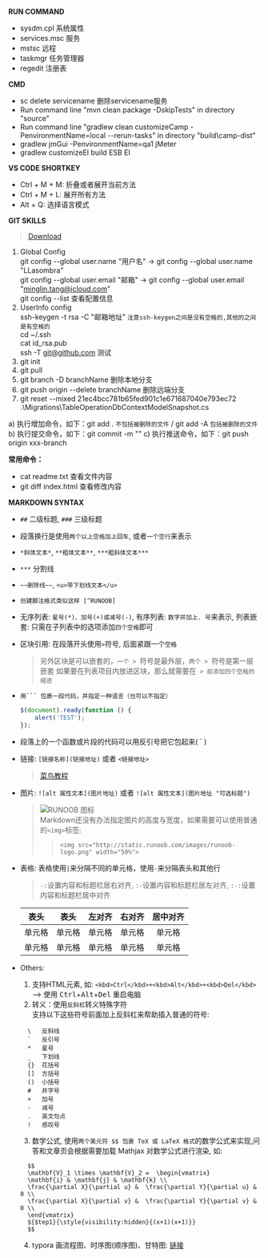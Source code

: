 **RUN COMMAND**
  - sysdm.cpl 系统属性
  - services.msc 服务
  - mstsc 远程
  - taskmgr 任务管理器
  - regedit 注册表

**CMD**
  - sc delete servicename 删除servicename服务
  - Run command line "mvn clean package -DskipTests" in directory "source"
  - Run command line "gradlew clean customizeCamp -PenvironmentName=local --rerun-tasks" in directory "build\camp-dist"
  - gradlew jmGui -PenvironmentName=qa1    jMeter
  - gradlew customizeEI     build ESB EI

**VS CODE SHORTKEY**
  - Ctrl + M + M: 折叠或者展开当前方法
  - Ctrl + M + L:  展开所有方法
  - Alt + Q: 选择语言模式

**GIT SKILLS**  
> [Download](https://npm.taobao.org/mirrors/git-for-windows/)
1. Global Config  
git config --global user.name "用户名"  -> git config --global user.name "LLasombra"  
git config --global user.email "邮箱"   -> git config --global user.email "minglin.tang@icloud.com"  
git config --list 查看配置信息
2. UserInfo config  
ssh-keygen -t rsa -C "邮箱地址" `注意ssh-keygen之间是没有空格的,其他的之间是有空格的`  
cd ~/.ssh  
cat id_rsa.pub  
ssh -T git@github.com  测试  
3. git init
4. git pull
5. git branch -D branchName 删除本地分支
6. git push origin --delete branchName 删除远端分支
7. git reset --mixed 21ec4bcc781b65fed901c1e671687040e793ec72 .\Migrations\TableOperationDbContextModelSnapshot.cs

a) 执行增加命令，如下：git add . `不包括被删除的文件` / git add -A `包括被删除的文件`  
b) 执行提交命令，如下：git commit -m ""
c) 执行推送命令，如下：git push origin xxx-branch

**常用命令：**  
  - cat readme.txt 查看文件内容
  - git diff index.html 查看修改内容

**MARKDOWN SYNTAX**
  - `##` 二级标题, `###` 三级标题
  - 段落换行是使用`两个以上空格加上回车`, 或者`一个空行`来表示
  - `*斜体文本*`, `**粗体文本**`, `***粗斜体文本***`
  - `***` 分割线
  - `~~删除线~~`, `<u>带下划线文本</u>`
  - `创建脚注格式类似这样 [^RUNOOB]`
  - 无序列表: `星号(*)、加号(+)或减号(-)`, 有序列表: `数字并加上. 号`来表示, 列表嵌套: 只需在子列表中的选项添加`四个空格`即可
  - 区块引用: 在段落开头使用` > `符号, 后面紧跟一个`空格`
      > 另外区块是可以嵌套的，`一个 > `符号是最外层，`两个 > `符号是第一层嵌套
      > 如果要在列表项目内放进区块，那么就需要在` > 前添加四个空格的缩进`
  - `用``` 包裹一段代码，并指定一种语言（也可以不指定）`
    ```javascript
    $(document).ready(function () {
        alert('TEST');
    });
    ```  
  - 段落上的一个函数或片段的代码可以用反引号把它包起来( ` )
  - 链接: `[链接名称](链接地址)` 或者 `<链接地址>`
      > [菜鸟教程](https://www.runoob.com)
  - 图片: `![alt 属性文本](图片地址)` 或者 `![alt 属性文本](图片地址 "可选标题")`
      > ![RUNOOB 图标](http://static.runoob.com/images/runoob-logo.png)  
      > Markdown还没有办法指定图片的高度与宽度，如果需要可以使用普通的`<img>`标签:  
      > > `<img src="http://static.runoob.com/images/runoob-logo.png" width="50%">`
  - 表格: 表格使用` | `来分隔不同的单元格，使用` - `来分隔表头和其他行
      > `-:`设置内容和标题栏居右对齐, `:-`设置内容和标题栏居左对齐, `:-:`设置内容和标题栏居中对齐  
    
    |  表头  |  表头  | 左对齐 | 右对齐 | 居中对齐 |  
    | :----: | :----: | :----  | ----:  | :----: |  
    | 单元格 | 单元格 | 单元格 | 单元格 | 单元格 |  
    | 单元格 | 单元格 | 单元格 | 单元格 | 单元格 |  
  - Others:
    1. 支持HTML元素, 如: `<kbd>Ctrl</kbd>+<kbd>Alt</kbd>+<kbd>Del</kbd>` --> 使用 <kbd>Ctrl</kbd>+<kbd>Alt</kbd>+<kbd>Del</kbd> 重启电脑
    2. 转义：使用`反斜杠`转义特殊字符  
      支持以下这些符号前面加上反斜杠来帮助插入普通的符号:  
      ```
        \   反斜线
        `   反引号
        *   星号
        _   下划线
        {}  花括号
        []  方括号
        ()  小括号
        #   井字号
        +   加号
        -   减号
        .   英文句点
        !   感叹号
      ```
    3. 数学公式, 使用`两个美元符 $$ 包裹 TeX 或 LaTeX 格式`的数学公式来实现,问答和文章页会根据需要加载 Mathjax 对数学公式进行渲染, 如: 
      ```
        $$
        \mathbf{V}_1 \times \mathbf{V}_2 =  \begin{vmatrix} 
        \mathbf{i} & \mathbf{j} & \mathbf{k} \\
        \frac{\partial X}{\partial u} &  \frac{\partial Y}{\partial u} & 0 \\
        \frac{\partial X}{\partial v} &  \frac{\partial Y}{\partial v} & 0 \\
        \end{vmatrix}
        ${$tep1}{\style{visibility:hidden}{(x+1)(x+1)}}
        $$
      ``` 
    4. typora 画流程图、时序图(顺序图)、甘特图:  [链接](https://www.runoob.com/markdown/md-advance.html)
